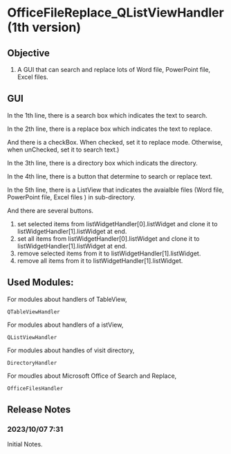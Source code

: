 # OfficeFileReplace_QListViewHandler (1th version)
## Objective
1. A GUI that can search and replace lots of Word file, PowerPoint file, Excel files.

## GUI
In the 1th line, there is a search box which indicates the text to search.

In the 2th line, there is a replace box which indicates the text to replace.

And there is a checkBox. When checked, set it to replace mode. Otherwise, when unChecked, set it to search text.)

In the 3th line, there is a directory box which indicats the directory.

In the 4th line, there is a button that determine to search or replace text.

In the 5th line, there is a ListView that indicates the avaialble files  (Word file, PowerPoint file, Excel files ) in sub-directory.

And there are several buttons.

1. set selected items from listWidgetHandler[0].listWidget and clone it to listWidgetHandler[1].listWidget at end.
2. set all items from listWidgetHandler[0].listWidget and clone it to listWidgetHandler[1].listWidget at end.
3. remove selected items from it to listWidgetHandler[1].listWidget.
4. remove all items from it to listWidgetHandler[1].listWidget.

## Used Modules:
For modules about handlers of TableView,

    QTableViewHandler

For modules about handlers of a istView,

    QListViewHandler


For modules about handles of visit directory,

    DirectoryHandler

For moudles about Microsoft Office of Search and Replace,
    
    OfficeFilesHandler
    
## Release Notes   
### 2023/10/07 7:31
Initial Notes.

